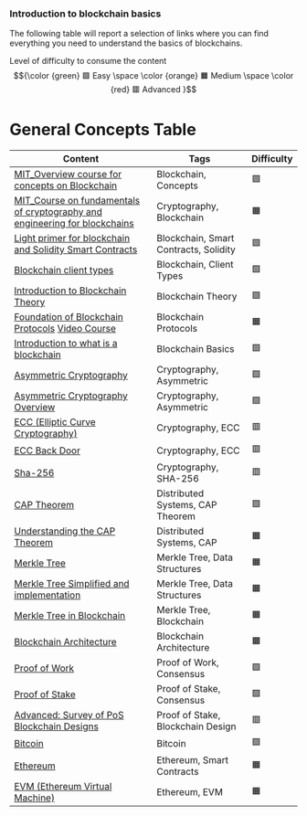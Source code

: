### Introduction to blockchain basics

The following table will report a selection of links where you can find everything you need to understand the basics of blockchains.



Level of difficulty to consume the content $${\color {green} 🟩 Easy  \space \color {orange} 🟧 Medium \space \color {red} 🟥 Advanced }$$







# General Concepts Table

| Content                                                                                                  | Tags                                      | Difficulty |
| -------------------------------------------------------------------------------------------------------- | ----------------------------------------- | ---------- |
| [MIT_Overview course for concepts on Blockchain](https://ocw.mit.edu/courses/15-s12-blockchain-and-money-fall-2018/video_galleries/video-lectures/)  | Blockchain, Concepts                      | 🟩 |
| [MIT_Course on fundamentals of cryptography and engineering for blockchains](https://ocw.mit.edu/courses/mas-s62-cryptocurrency-engineering-and-design-spring-2018/video_galleries/lecture-videos/) | Cryptography, Blockchain                  | 🟧 |
| [Light primer for blockchain and Solidity Smart Contracts](https://www.blockchainworkbench.com/)          | Blockchain, Smart Contracts, Solidity     | 🟩 |
| [Blockchain client types](https://www.coinbase.com/it/developer-platform/discover/dev-foundations/blockchain-client-types)  | Blockchain, Client Types                  | 🟩 |
| [Introduction to Blockchain Theory](https://www.udemy.com/course/blockchain-theory-101/)                  | Blockchain Theory                         | 🟩 |
| [Foundation of Blockchain Protocols](https://timroughgarden.org/notes.html) [Video Course](https://www.youtube.com/watch?v=KNJGPI0fuFA&list=PLEGCF-WLh2RLOHv_xUGLqRts_9JxrckiA)                     | Blockchain Protocols                      | 🟧 |
| [Introduction to what is a blockchain](https://developer.algorand.org/docs/get-started/basics/what_is_blockchain/) | Blockchain Basics                         | 🟩 |
| [Asymmetric Cryptography](https://www.youtube.com/watch?v=AQDCe585Lnc)                             | Cryptography, Asymmetric                  | 🟩 |
| [Asymmetric Cryptography Overview](https://www.youtube.com/watch?v=dCvB-mhkT0w)                             | Cryptography, Asymmetric                  | 🟩 |
| [ECC (Elliptic Curve Cryptography)](https://www.youtube.com/watch?v=vQ1-bQ4Jt5U)                | Cryptography, ECC                         | 🟥 |
| [ECC Back Door](https://www.youtube.com/watch?v=nybVFJVXbww)                                    | Cryptography, ECC                         | 🟥 |
| [Sha-256](https://www.youtube.com/watch?v=orIgy2MjqrA)                                          | Cryptography, SHA-256                     | 🟥 |
| [CAP Theorem](https://www.ibm.com/it-it/topics/cap-theorem)                                        | Distributed Systems, CAP Theorem          | 🟩 |
| [Understanding the CAP Theorem](https://medium.com/@ngneha090/understanding-the-cap-theorem-balancing-consistency-availability-and-partition-cb11c2b97e2b) | Distributed Systems, CAP |  🟧 |
| [Merkle Tree](https://it.wikipedia.org/wiki/Albero_di_Merkle)                                             | Merkle Tree, Data Structures              | 🟧 |
| [Merkle Tree Simplified and implementation](https://medium.com/coinmonks/merkle-tree-a-simple-explanation-and-implementation-48903442bc08)  | Merkle Tree, Data Structures | 🟧 |
| [Merkle Tree in Blockchain](https://www.youtube.com/watch?v=fB41w3JcR7U)                                  | Merkle Tree, Blockchain                   | 🟧 |
| [Blockchain Architecture](https://www.youtube.com/watch?v=Wba_ZvpaJkk)                                    | Blockchain Architecture                   | 🟧 |
| [Proof of Work](https://www.youtube.com/watch?v=XLcWy1uV8YM)                                              | Proof of Work, Consensus                  | 🟩 |
| [Proof of Stake](https://www.youtube.com/watch?v=M3EFi_POhps)                                              | Proof of Stake, Consensus                 | 🟩 |
| [Advanced: Survey of PoS Blockchain Designs](https://www.youtube.com/watch?v=mZ-Ya7NRDxM)                 | Proof of Stake, Blockchain Design         | 🟥 |
| [Bitcoin](https://www.youtube.com/watch?v=bBC-nXj3Ng4&pp=ygUVbWVya2xlIHRyZWUgZXhwbGFpbmVk)                | Bitcoin                                   | 🟩 |
| [Ethereum](https://www.youtube.com/watch?v=jxLkbJozKbY)                                                   | Ethereum, Smart Contracts                 | 🟧 |
| [EVM (Ethereum Virtual Machine)](https://www.youtube.com/watch?v=sTOcqS4msoU)                             | Ethereum, EVM                             | 🟧 |

